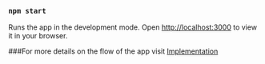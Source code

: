 ### `npm start`

Runs the app in the development mode.
Open [http://localhost:3000](http://localhost:3000) to view it in your browser.

###For more details on the flow of the app visit [Implementation](implementation.md)
